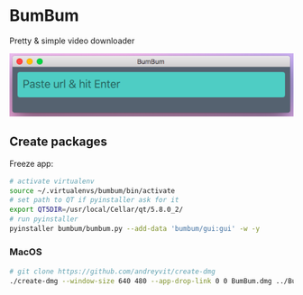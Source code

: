 # BumBum
Pretty &amp; simple video downloader

![Screenshot](screenshot.png)


## Create packages

Freeze app:

```sh
# activate virtualenv
source ~/.virtualenvs/bumbum/bin/activate
# set path to QT if pyinstaller ask for it
export QT5DIR=/usr/local/Cellar/qt/5.8.0_2/
# run pyinstaller
pyinstaller bumbum/bumbum.py --add-data 'bumbum/gui:gui' -w -y
```

### MacOS
```sh
# git clone https://github.com/andreyvit/create-dmg
./create-dmg --window-size 640 480 --app-drop-link 0 0 BumBum.dmg ../BumBum/dist/
```